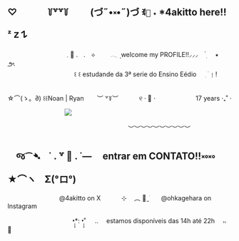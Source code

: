 ## ♡ ㅤㅤㅤ  ꒦꒷꒷꒦ ㅤㅤ (づ˶•༝•˶)づ ꉂ`🍥` ˖ *4akitto here!! ᶻ 𝗓 𐰁
ㅤㅤㅤㅤㅤㅤㅤㅤㅤㅤ     𓈒 🐇  .ㅤ.ㅤ⟡ ㅤㅤ 𓂃  ۪  welcome my PROFILE!!⸝⸝⸝ㅤ  ๋࣭ ㅤ ⭑  ㅤㅤ౨ৎㅤㅤㅤㅤㅤㅤㅤㅤㅤㅤ   ㅤㅤㅤㅤㅤㅤㅤㅤㅤㅤ   ㅤㅤㅤㅤㅤㅤㅤㅤㅤㅤ   ㅤㅤㅤㅤㅤㅤㅤㅤㅤㅤ   ㅤㅤㅤㅤㅤㅤㅤ    ꒰  ꒰   estudande da 3ª serie do Ensino Eédio ㅤ   ִ           ࣪        ﹗!     
ㅤ    ㅤㅤ   ㅤㅤㅤㅤㅤㅤㅤㅤㅤㅤ   ㅤㅤㅤㅤㅤㅤㅤㅤㅤㅤ   

  ☆⌒(ゝ。∂)  ꒰꒰Noan | Ryan ㅤㅤ︶ ꒷꒦︶ ㅤㅤㅤ ୧  ‧ 🎐 ⋅ㅤㅤㅤㅤㅤㅤㅤ17 years   ‧₊˚ ⋅  

  
  ㅤㅤㅤ  ㅤㅤㅤ  ㅤㅤㅤ  ![](https://media.tenor.com/DjdHtCFUEooAAAAi/alastor-hazbin-hotel.gif)
  
ㅤㅤㅤㅤㅤㅤㅤㅤㅤㅤㅤㅤㅤㅤㅤㅤㅤㅤㅤㅤㅤ︶︶︶︶︶︶︶︶︶︶
##   ㅤજ⁀➴ㅤ˙ . ꒷ 📍 . ˙—ㅤ entrar em CONTATO!!༝༚༝༚ㅤ★⌒ヽㅤΣ(°ロ°)
ㅤㅤㅤㅤㅤㅤㅤㅤㅤ@4akitto on X ㅤㅤㅤ ⊹ㅤ  ︵      🧤 ̼        ֹㅤㅤ@ohkagehara on Instagram

ㅤㅤㅤㅤㅤㅤㅤㅤㅤㅤㅤ •̩̩͙*: •̩̩͙˚⠀⠀..  estamos disponíveis das 14h até 22h    ៶៶⠀  🥞ㅤㅤㅤㅤㅤㅤㅤㅤㅤ
  
